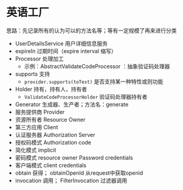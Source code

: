 # 英语工厂

思路：先记录所有的认为可以的方法名等；等有一定规模了再来进行分类

- UserDetailsService 用户详细信息服务
- expireIn 过期时间（expire interval 缩写）
- Processor 处理加工
  - 示例：AbstractValidateCodeProcessor ：抽象验证码处理器
- supports 支持
  - `provider.supports(toTest)` 是否支持某一种特性或则功能
- Holder 持有，持有人，持有者
  - `ValidateCodeProcessorHolder` 验证码处理器持有者
- Generator 生成器、生产者；方法名：generate
- 服务提供商 Provider
- 资源所有者 Resource Owner
- 第三方应用 Client
- 认证服务器 Authorization Server
- 授权码模式 Authorization code
- 简化模式 implicit
- 密码模式 resource owner Password credentials
- 客户端模式 client credentials
- obtain 获得； obtainOpenId 从request中获取openid
- invocation 调用； FilterInvocation 过滤器调用